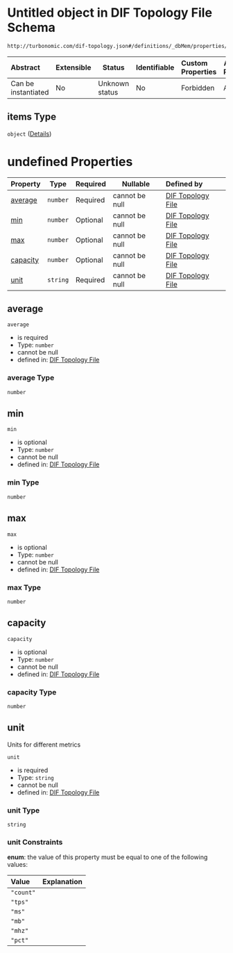 # Untitled object in DIF Topology File Schema

```txt
http://turbonomic.com/dif-topology.json#/definitions/_dbMem/properties/dbMem/items
```




| Abstract            | Extensible | Status         | Identifiable | Custom Properties | Additional Properties | Access Restrictions | Defined In                                                                                   |
| :------------------ | ---------- | -------------- | ------------ | :---------------- | --------------------- | ------------------- | -------------------------------------------------------------------------------------------- |
| Can be instantiated | No         | Unknown status | No           | Forbidden         | Allowed               | none                | [dif-total-schema.schema.json\*](../out/dif-total-schema.schema.json "open original schema") |

## items Type

`object` ([Details](dif-total-schema-definitions-metricvalue.md))

# undefined Properties

| Property              | Type     | Required | Nullable       | Defined by                                                                                                                                                                       |
| :-------------------- | -------- | -------- | -------------- | :------------------------------------------------------------------------------------------------------------------------------------------------------------------------------- |
| [average](#average)   | `number` | Required | cannot be null | [DIF Topology File](dif-total-schema-definitions-metricvalue-properties-average.md "http&#x3A;//turbonomic.com/dif-topology.json#/definitions/metricValue/properties/average")   |
| [min](#min)           | `number` | Optional | cannot be null | [DIF Topology File](dif-total-schema-definitions-metricvalue-properties-min.md "http&#x3A;//turbonomic.com/dif-topology.json#/definitions/metricValue/properties/min")           |
| [max](#max)           | `number` | Optional | cannot be null | [DIF Topology File](dif-total-schema-definitions-metricvalue-properties-max.md "http&#x3A;//turbonomic.com/dif-topology.json#/definitions/metricValue/properties/max")           |
| [capacity](#capacity) | `number` | Optional | cannot be null | [DIF Topology File](dif-total-schema-definitions-metricvalue-properties-capacity.md "http&#x3A;//turbonomic.com/dif-topology.json#/definitions/metricValue/properties/capacity") |
| [unit](#unit)         | `string` | Required | cannot be null | [DIF Topology File](dif-total-schema-definitions-metricunit.md "http&#x3A;//turbonomic.com/dif-topology.json#/definitions/metricValue/properties/unit")                          |

## average




`average`

-   is required
-   Type: `number`
-   cannot be null
-   defined in: [DIF Topology File](dif-total-schema-definitions-metricvalue-properties-average.md "http&#x3A;//turbonomic.com/dif-topology.json#/definitions/metricValue/properties/average")

### average Type

`number`

## min




`min`

-   is optional
-   Type: `number`
-   cannot be null
-   defined in: [DIF Topology File](dif-total-schema-definitions-metricvalue-properties-min.md "http&#x3A;//turbonomic.com/dif-topology.json#/definitions/metricValue/properties/min")

### min Type

`number`

## max




`max`

-   is optional
-   Type: `number`
-   cannot be null
-   defined in: [DIF Topology File](dif-total-schema-definitions-metricvalue-properties-max.md "http&#x3A;//turbonomic.com/dif-topology.json#/definitions/metricValue/properties/max")

### max Type

`number`

## capacity




`capacity`

-   is optional
-   Type: `number`
-   cannot be null
-   defined in: [DIF Topology File](dif-total-schema-definitions-metricvalue-properties-capacity.md "http&#x3A;//turbonomic.com/dif-topology.json#/definitions/metricValue/properties/capacity")

### capacity Type

`number`

## unit

Units for different metrics


`unit`

-   is required
-   Type: `string`
-   cannot be null
-   defined in: [DIF Topology File](dif-total-schema-definitions-metricunit.md "http&#x3A;//turbonomic.com/dif-topology.json#/definitions/metricValue/properties/unit")

### unit Type

`string`

### unit Constraints

**enum**: the value of this property must be equal to one of the following values:

| Value     | Explanation |
| :-------- | ----------- |
| `"count"` |             |
| `"tps"`   |             |
| `"ms"`    |             |
| `"mb"`    |             |
| `"mhz"`   |             |
| `"pct"`   |             |
